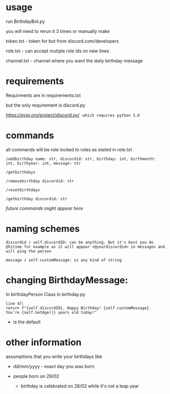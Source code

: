 # usage 
run BirthdayBot.py

you will need to rerun it 3 times or manually make

token.txt - token for bot from discord.com/developers

role.txt - can accept mutiple role ids on new lines

channel.txt - channel where you want the daily birthday message

# requirements 

Requirments are in requirements.txt

but the only requirement is discord.py

https://pypi.org/project/discord.py/ 
```-which requires python 3.8```

# commands

all commands will be role locked to roles as stated in role.txt
```
/addbirthday name: str, discordid: str, birthday: int, birthmonth: int, birthyear: int, message: str

/getbirthdays 

/removebirthday discordid: str

/resetbirthdays

/getbirthday discordid: str
```
*future commands might appear here*

# naming schemes

```discordid / self.discordID: can be anything. But it's best you do @hitime for example as it will appear <@yourdiscordid> in messages and will ping the person```

```message / self.customMessage: is any kind of string ```

# changing BirthdayMessage:

In birthdayPerson Class in birthday.py

```
line 47:
return f"{self.discordID}, Happy Birthday! {self.customMessage}.  You're {self.GetAge()} years old today!"
```
- is the default

# other information

assumptions that you write your birthdays like 

- dd/mm/yyyy - exact day you was born

- people born on 29/02
  
  - birthday is celebrated on 28/02 while it's not a leap year



